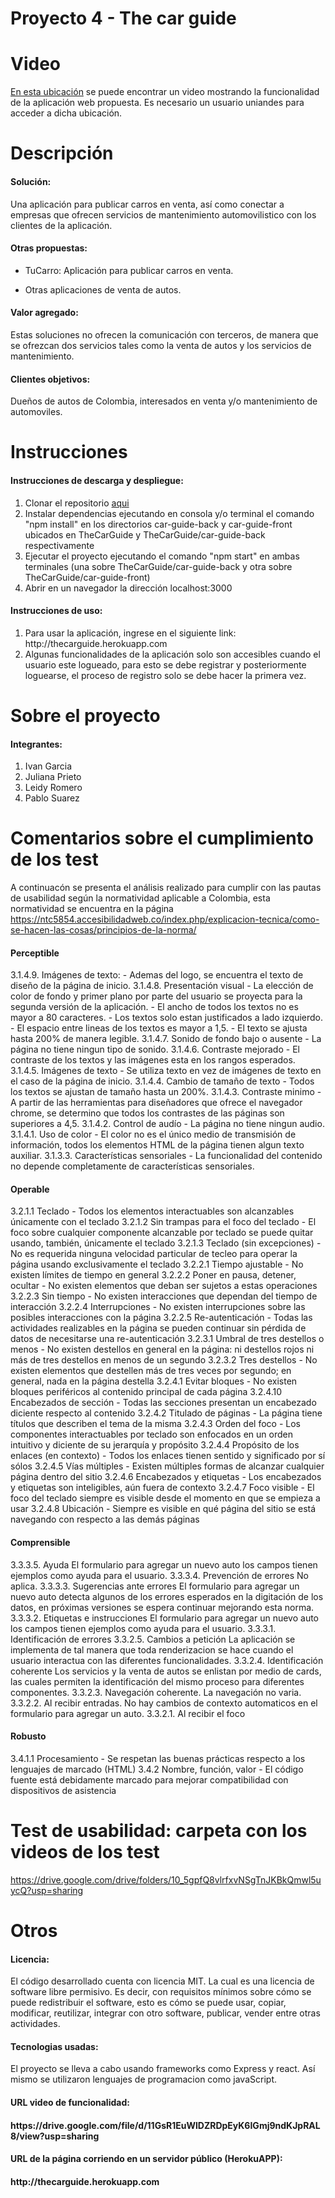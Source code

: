 # Proyecto 4 - The car guide

# Video
<a href="https://uniandes-my.sharepoint.com/:v:/g/personal/pa_suarezm_uniandes_edu_co/EYFbGy1Iaa1PpYAHcRYBkY8B5mKOJLGNOBpcxWI9UkClJQ?e=VTKdHw">En esta ubicación</a> se puede encontrar un video mostrando la funcionalidad de la aplicación web propuesta. Es necesario un usuario uniandes para acceder a dicha ubicación.

# Descripción
<h4>Solución:</h4>
Una aplicación para publicar carros en venta, así como conectar a empresas que ofrecen servicios de mantenimiento automovilistico con los clientes de la aplicación.<br>

<h4>Otras propuestas:</h4>

- TuCarro: Aplicación para publicar carros en venta.

- Otras aplicaciones de venta de autos.

<h4>Valor agregado:</h4>
Estas soluciones no ofrecen la comunicación con terceros, de manera que se ofrezcan dos servicios tales como la venta de autos y los servicios de mantenimiento.

<h4>Clientes objetivos:</h4>
Dueños de autos de Colombia, interesados en venta y/o mantenimiento de automoviles.

# Instrucciones
<h4>Instrucciones de descarga y despliegue:</h4>
<ol>
  <li>Clonar el repositorio <a href="https://github.com/isis3710-uniandes/Team04-Entrega4">aqui</a></li>
  <li>Instalar dependencias ejecutando en consola y/o terminal el comando "npm install" en los directorios car-guide-back y car-guide-front ubicados en TheCarGuide y TheCarGuide/car-guide-back respectivamente</li>
  <li>Ejecutar el proyecto ejecutando el comando "npm start" en ambas terminales (una sobre TheCarGuide/car-guide-back y otra sobre TheCarGuide/car-guide-front)</li>
  <li>Abrir en un navegador la dirección localhost:3000</li>
</ol>

<h4>Instrucciones de uso:</h4>
<ol>
  <li>Para usar la aplicación, ingrese en el siguiente link: http://thecarguide.herokuapp.com</li>
  <li>Algunas funcionalidades de la aplicación solo son accesibles cuando el usuario este logueado, para esto se debe registrar y posteriormente loguearse, el proceso de registro solo se debe hacer la primera vez.</li>
</ol> 

# Sobre el proyecto
<h4>Integrantes:</h4>
<ol>
  <li>Ivan Garcia</li>
  <li>Juliana Prieto</li>
  <li>Leidy Romero</li>
  <li>Pablo Suarez</li>
</ol> 

# Comentarios sobre el cumplimiento de los test
A continuacón se presenta el análisis realizado para cumplir con las pautas de usabilidad según la normatividad aplicable a Colombia, esta normatividad se encuentra en la página https://ntc5854.accesibilidadweb.co/index.php/explicacion-tecnica/como-se-hacen-las-cosas/principios-de-la-norma/


<h4>Perceptible</h4>
3.1.4.9. Imágenes de texto: 
  - Ademas del logo, se encuentra el texto de diseño de la página de inicio.
3.1.4.8. Presentación visual
  - La elección de color de fondo y primer plano por parte del usuario se proyecta para la segunda versión de la aplicación.
  - El ancho de todos los textos no es mayor a 80 caracteres.
  - Los textos solo estan justificados a lado izquierdo.
  - El espacio entre lineas de los textos es mayor a 1,5.
  - El texto se ajusta hasta 200% de manera legible.
3.1.4.7. Sonido de fondo bajo o ausente
  - La página no tiene ningun tipo de sonido.
3.1.4.6. Contraste mejorado
  - El contraste de los textos y las imágenes esta en los rangos esperados.
3.1.4.5. Imágenes de texto
  - Se utiliza texto en vez de imágenes de texto en el caso de la página de inicio.
3.1.4.4. Cambio de tamaño de texto
  - Todos los textos se ajustan de tamaño hasta un 200%.
3.1.4.3. Contraste minimo
  - A partir de las herramientas para diseñadores que ofrece el navegador chrome, se determino que todos los contrastes de las páginas son superiores a 4,5.
3.1.4.2. Control de audío
  - La página no tiene ningun audio.
3.1.4.1. Uso de color
  - El color no es el único medio de transmisión de información, todos los elementos HTML de la página tienen algun texto auxiliar.
3.1.3.3. Características sensoriales
  - La funcionalidad del contenido no depende completamente de características sensoriales.
<br>
<h4>Operable</h4>
3.2.1.1 Teclado
  - Todos los elementos interactuables son alcanzables únicamente con el teclado
3.2.1.2 Sin trampas para el foco del teclado
  - El foco sobre cualquier componente alcanzable por teclado se puede quitar usando, también, únicamente el teclado
3.2.1.3 Teclado (sin excepciones)
  - No es requerida ninguna velocidad particular de tecleo para operar la página usando exclusivamente el teclado
3.2.2.1 Tiempo ajustable
  - No existen límites de tiempo en general
3.2.2.2 Poner en pausa, detener, ocultar
  - No existen elementos que deban ser sujetos a estas operaciones
3.2.2.3 Sin tiempo
  - No existen interacciones que dependan del tiempo de interacción
3.2.2.4 Interrupciones
  - No existen interrupciones sobre las posibles interacciones con la página
3.2.2.5 Re-autenticación
  - Todas las actividades realizables en la página se pueden continuar sin pérdida de datos de necesitarse una re-autenticación
3.2.3.1 Umbral de tres destellos o menos
  - No existen destellos en general en la página: ni destellos rojos ni más de tres destellos en menos de un segundo
3.2.3.2 Tres destellos
  - No existen elementos que destellen más de tres veces por segundo; en general, nada en la página destella
3.2.4.1 Evitar bloques
  - No existen bloques periféricos al contenido principal de cada página
3.2.4.10 Encabezados de sección
  - Todas las secciones presentan un encabezado diciente respecto al contenido
3.2.4.2 Titulado de páginas
  - La página tiene títulos que describen el tema de la misma
3.2.4.3 Orden del foco
  - Los componentes interactuables por teclado son enfocados en un orden intuitivo y diciente de su jerarquía y propósito
3.2.4.4 Propósito de los enlaces (en contexto)
  - Todos los enlaces tienen sentido y significado por sí sólos
3.2.4.5 Vías múltiples
 - Existen múltiples formas de alcanzar cualquier página dentro del sitio
3.2.4.6 Encabezados y etiquetas
  - Los encabezados y etiquetas son inteligibles, aún fuera de contexto
3.2.4.7 Foco visible
  - El foco del teclado siempre es visible desde el momento en que se empieza a usar
3.2.4.8 Ubicación
  -  Siempre es visible en qué página del sitio se está navegando con respecto a las demás páginas
<br>
<h4>Comprensible</h4>
3.3.3.5. Ayuda
El formulario para agregar un nuevo auto los campos tienen ejemplos como ayuda para el usuario.
3.3.3.4. Prevención de errores
No aplica.
3.3.3.3. Sugerencias ante errores
El formulario para agregar un nuevo auto detecta algunos de los errores esperados en la digitación de los datos, en próximas versiones se espera continuar mejorando esta norma.
3.3.3.2. Etiquetas e instrucciones
El formulario para agregar un nuevo auto los campos tienen ejemplos como ayuda para el usuario.
3.3.3.1. Identificación de errores
3.3.2.5. Cambios a petición
La aplicación se implementa de tal manera que toda renderizacion se hace cuando el usuario interactua con las diferentes funcionalidades.
3.3.2.4. Identificación coherente
Los servicios y la venta de autos se enlistan por medio de cards, las cuales permiten la identificación del mismo proceso para diferentes componentes.
3.3.2.3. Navegación coherente.
La navegación no varia.
3.3.2.2. Al recibir entradas.
No hay cambios de contexto automaticos en el formulario para agregar un auto.
3.3.2.1. Al recibir el foco
<br>
<h4>Robusto</h4>
3.4.1.1 Procesamiento
  - Se respetan las buenas prácticas respecto a los lenguajes de marcado (HTML)
3.4.2 Nombre, función, valor
  - El código fuente está debidamente marcado para mejorar compatibilidad con dispositivos de asistencia

# Test de usabilidad: carpeta con los videos de los test
https://drive.google.com/drive/folders/10_5gpfQ8vlrfxvNSgTnJKBkQmwl5uycQ?usp=sharing

# Otros
<h4>Licencia:</h4>
El código desarrollado cuenta con licencia MIT. La cual es una licencia de software libre permisivo. Es decir, con requisitos mínimos sobre cómo se puede redistribuir el software, esto es cómo se puede usar, copiar, modificar, reutilizar, integrar con otro software, publicar, vender entre otras actividades.

<h4>Tecnologias usadas:</h4>
El proyecto se lleva a cabo usando frameworks como Express y react. Así mismo se utilizaron lenguajes de programacion como javaScript.
<h4>URL video de funcionalidad:<h4>
https://drive.google.com/file/d/11GsR1EuWlDZRDpEyK6IGmj9ndKJpRAL8/view?usp=sharing
  
<h4>URL de la página corriendo en un servidor público (HerokuAPP):<h4>
http://thecarguide.herokuapp.com
  
